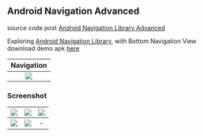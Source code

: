 ## Android Navigation Advanced ##

source code post [Android Navigation Library Advanced](https://yoesuv.blogspot.com/2019/07/android-navigation-library-advanced.html)

Exploring [Android Navigation Library](https://developer.android.com/guide/navigation/), with Bottom Navigation View<br/>
download demo apk [here](https://drive.google.com/file/d/1Cz_ECPFjyEP2rlXbQz5e-Ktok6BfSIJU/view?usp=sharing)

| Navigation |
| :---: |
| ![](https://lh3.googleusercontent.com/_mKrFs4CTsKowlmEHhanM8PKkBsnqupdx1y_eHItIQA_d0ZHGxnobF6vMIAGvwVR9ItV9KSEEsWKBfcxk1yGw00JA8ci9DfSFjudZ-8XBi182svjFb1hOFWCC9mw-A7I3xgbSSiuB0GDN8FpYJj7dAi9P1ZX2mfF9uSEWYk-2yC_dP6qNF5UbXBaqFSkJeMJ4KYnFdUd6E675LoC03TXTeKqR89C9xNmfyQCyy7dtRTDxfWc6bmbGSQjLxREiXzaoGP_I_ufxmbpWqBUT8fjozzy-9MHIC4bdIqghUbn9Pk1vijtP-OCMupiSN1pMjKn6J5qsR5swBXPh4wsM0DvmblXqEuLoWmU50v3hbG0fxT_5ASeuCoc-ZQe-q-B0Ms4NAL-nQ3fH0mY9PaNSOioE_XkN2o93EREmlPYD-5km-11Rf9V43Rk_tI4KtML_DESThuST00wp04Uzmn4ILwv1tDQtcnGfbB_BjXNd6jImrGYR4DIEZAg1fHFvcFowYwtjVVh4EdWo58u7c7nJx7zDCwuRMELYGR-YLGsfswkPfhYY8AmGLQ2FAK2Gv2eGwOpWPV1sa9N6Vorx6PL_YCwxTvMtSSSErS1lxRPIOMP1r8Z11Q-VzawYI9dGAY40Vmjf3-0dZ6HwC4HqAXurt2iEdxM4yr1XQY=w1187-h641-no) |

### Screenshot ###
| ![](https://lh3.googleusercontent.com/u7qaPT1jMLJGZfO9Y3XTE9R0FgCAyMuLwrX8ie2PmxzxKZ2Ds3BmbawbDZSUToMtWmbm02VRiiezYcG6pCcERBPvXrltNnZLHbBgCfm6yQhwjI0ey8QNHmssHJidbLmTMr97Q8DCAeBNUf9_5_lfKpNvciz7ss-40ZBGOF_hOLkREx8MP0Ra-zVykcWw5Mku5wgTqH_pUdwb3eWvZhklR61B05iIbaEBHvOH1RnA12hiq0FXWVpsVieHvXo0z4jl1G8auvbeg8g0ZyudD_TNp9X53wjELo-qm0XsMqaFmR9X2IhD615fNZoZtupHUb5V0MqI1NECYUSMvb38L__G5eT7g3ZQT1Gq4FxYdaoJSwNItZQgQQ4UQZL1msRtQ2I0ikMvB2rcIPt3lWRyCrKdSD1pr0kUTE5SgzK68JcbvcsuqoOJh5Gd2jZJyNAJ6upFqChUFz7NSO1fbgEHzJXxX5KmZ_3pLs5L-DcQlo8cTd9ftto-cxJtPUQJ9UV7kk8fs54uTQZdtXcXc0L3U99K2fTKyqszrHh8JN2Qkcpyb054oYYcy1NZm8AYdrkkEx5fM4ipbI-Qa8SdglXQJC0o05TBtSn-09RKOCy7Mvdx1PjaQsr_O4sUKNqGQQxK7a4nsORVHjqlEiQ6CicD9goqeIJKmmWv_P4=w361-h641-no) | ![](https://lh3.googleusercontent.com/DSWgq4NQDS8e3ugPvR3lg48YZBmhGd3yYdf9ctJtRx4xv7lj-ASRqwN8AJuUGTJ4lZNtzCyH_FR07XCdE15200wO8miK70MMEq0HX-_4z7d4H91es3YKGcX3JmndQFPL-KO9-Ys102yT_iEpO-5AR25mJWvj3JjRQc7iv1dlArL5hbexUfZPdffGTLCfv6Nj7gER71DbEUdFb88dv6WTp91GzoshVfHjnCtaPQ3ZMyOUDm3cs3WKdNRYt4Zwz1DzDb60WDqnwofHNdMpP4xwivCZ3aRYJ18dvUNj6rB6J8XMF4LvU8D3upXKWjWiV70MM7uexdNYRk3uDEjcgPhzK9orxfsyHTrVoyXYpRMhvc55jj_-nQfhi9Jnay6CrK9doxksPxw7V78medkN73uFKcBC50Z8nQojdcCIPRhLXec9qnZe84dPOLBD-T705qEQnf5NcSjSWalpBt8zGOcIbgsfdaCfp9GfRpGHp3uV9QRwUdBKNxMyraiVq0OYentO3NeOgiPMHGlYV1hVh9tDa21ANAkbT3acIH1dS1_TdaRK0D_evunddyfCjuRkG78HEQLGeoI5wWBimqCZ5YHpPC24SSfQdAo6NgLQRZBusrFKs-vfZOl8d2MXNfJIFaEtg3p2PKIjfR1F5GUBlWpnAxwf6o9CTCA=w361-h641-no) | ![](https://lh3.googleusercontent.com/Gd1G2FApR1n6Cdwtv6kJa0I6Li6GIguc8b-OP6-HHzAEY01DRI4CdfX9RtwOoNc2BYMBrkBguRo5fvrQQS5VHLXbHZB8CSrj26-vImZZfkZg9CZ6VRJ1NjL0RwMsSXAyDTCrwjk4gmL8EPlmiSusruLVrX7E7j0Z9wx1IPcYWAz50OMfSea9saeXBx_BAO4F_ZaY43n-E4OBeNy7x69J_-okUkgsNfdNUXy_zBo5rUfCqfXc99ogW5XQ4wp1_6CXimvIsvyUDxPDHxjjGPU_ohkGC6si9zCnWryiGV3J9aPT1gauT0y_oba9XjSNKcw-p_ei_h2fO14O85VyUzpQQEd894qwh4X33FiIc4kFbGFipoCouL9ixiqKj1o8QU94lnGXZ0fPfB5sByz7-5T2niSIOq0LfK23KUm_xkBqgSUb3dRPN1XPGO-zZ4-PCvkgHzGtH9jMXwOdywgERMlBg9OUTpB2f74pw-rgvxLr8Y1sJJyh6fTLTGwaNoc-4OfQUysEdok0-sSsujIjXJh-OKcRXAXzNiX59naKnXSCMbJS9pUgMfnGrV_h3l-2FADoSOb9WhkU_gy8hwkTlkH2vkQ7REl07NrB0DbuT75_BuE3UHmx7Hz8yWO_eL_tWu2sRoOha190itgZ2VT9FSP9sjjACybaX5c=w361-h641-no) |
| :---: | :---: | :---: |
| ![](https://lh3.googleusercontent.com/xVC0MDd1BqwRZbgcSBWB4w9VXadCRSuAglBPX0-QOxBhaK0gRIbmlFbzClmt1DpxPB7nbZnvRkxPzbWEKZNrto5AwuK3bArUBLUhmf7plDbr47HTVHnkPNKdv6SLgH2Dsx5HqBrfLr68eG0T9mxhnH6xYED89i3UynNuUFzMbiX24CFiAbihH0ubzRGJCQT9Z_V4nwKt-7cZMVKjo-HWLb2IeHkItMpnbyleixYYDsEDUQ5xIy8HFP7AJWoXR_xsktylomkcgW6O8i_FT8m3LWyBmt8TB5n7TdS6EGdwDpl0q8UV332si9xLUZ-YHf-F83wxq6W3ZO8D5mVlI3_l-jJup-vF0EcAEYvbMWfT2OXRYf30eXeNlhF4NcaiS88yezzzkKaJ6RTGqTPPtAEOw8dnWfjIhIbLnJuXhq8SarqCLf6sxHkb3UHg3wMtdUaub7sZ0JwAeVE0lgbVvxp46Zpx_r6LZwLvMiqk_j9OeEqgr40p5u0wSTl-UYIF8QZlU4KRyrg5p6W9WVkJ7Bz9cXyaYzicOMC2ybXiWYXaamK5wbXll9_Ruf4wKda_6Jvarx5oJN69QTWMjjc_fI9-9yBrdhtM0r75et7etymIrCg9QjiMXV-l1GdKoqvRg_foIDz3_L48YpTils9uy6PmNj3YJX3VWjA=w361-h641-no) | ![](https://lh3.googleusercontent.com/ZA_sXHEGa2lI7yGvpLK36gJSzazIVgYlum-AFfoIIsZ-EYa7p41-qQekVddHiVDcjqmpKIZNP69cm7IfTSTNfn947kaxPpVHeC6r6Ws2iO4IOLFbGEZ7vddBfeVwPx6kie8qQEQ3kp-RXqC-2tmAclhg4THMbitI7rEP7gxQIl34fDxpu2TPEA7WkiIoBtqvtPrSYTzMbNoWMOkvZacN3IJ6YLf-jhyF7YcCvE-a7I0EdESIeqtv0MUJOin6PVx6HD0q-WsC4vGxLaDzkG4j3gtAeDE4ANjo2m4A3q7r2BiFrFn8gvDs3kxazqq3Vwf33MyCth93B88Hu-j23KrtVED5L-ZkbtGcDYUszlWnZ048jRZCrnSW32GDPtkredhRQPiU8PzoWuWTXXBRLoIEeXQSkV1ziChsA2xo2Cvm8HV6FWQgQhHPS5WprrTcacImZ8IyD7Xwc0_4bdGUu43IFK2vaFIYqjaw4KyQ1qfusUiXawjFnxbZN7Qdb3JToe9rRMFS462LWdAAj0rRo5J-jT15B_S9Vm6SZHqS1ey6LSGrl87FZyBcwmx1xgQqfw3Ag-cDlJlsyglV-QMSk7NGGRtk6UFzredx1zOCxcvV_R1n6XD85a6DR-D_-sM24a8NWpyhZtE13_sCIQ42zDCJo2hytKmHw5c=w361-h641-no) | - |

